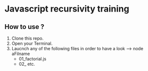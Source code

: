 # Javascript recursivity training

## How to use ?
1. Clone this repo.
2. Open your Terminal.
3. Laucnch any of the following files in order to have a look --> node aFilname
    - 01_factorial.js
    - 02_ etc.